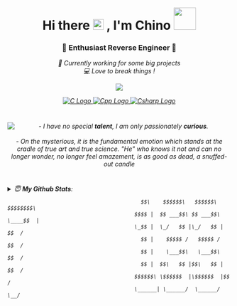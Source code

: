 <h1 align="center">Hi there <img src="https://user-images.githubusercontent.com/1303154/88677602-1635ba80-d120-11ea-84d8-d263ba5fc3c0.gif" width="24px" alt="hi"> , I'm Chino <img src="https://media.giphy.com/media/mGcNjsfWAjY5AEZNw6/giphy.gif" width="50"></h1>
<h3 align="center">🥀 Enthusiast Reverse Engineer 🥀</h3>

<p align="center">
    <em>💼 Currently working for some big projects<em>
    <br>
    <a>💻 Love to break things !<a>
</p>

<p align="center">
    <a href="https://storeroblox.com/Chino">
        <img src="https://img.shields.io/badge/Chino%236969-%237289DA.svg?style=for-the-badge&logo=discord&logoColor=white">
    </a>
</p>

<p align="center">
      <a title="C" href="https://www.learn-c.org/">
        <img src="https://img.shields.io/badge/c-%2300599C.svg?style=for-the-badge&logo=c&logoColor=white" alt="C Logo">
      </a>
      <a title="C++" href="https://www.learncpp.com/">
        <img src="https://img.shields.io/badge/c++-%2300599C.svg?style=for-the-badge&logo=c%2B%2B&logoColor=white" alt="Cpp Logo">
      </a>
      <a title="C#" href="https://www.w3schools.com/cs/default.asp">
        <img src="https://img.shields.io/badge/c%23-%23239120.svg?style=for-the-badge&logo=c-sharp&logoColor=white" alt="Csharp Logo">
      </a>
</p>
        
<h1 align="center"><img align="left" src="https://orhun.dev/img/crow.png"></h1>
        <center>
            <em>- I have no special <b>talent</b>, I am only passionately <b>curious</b>.<br><br>- On the mysterious, it is the fundamental emotion which stands at the cradle of true art and true science. "He" who knows it not and can no longer wonder, no longer feel amazement, is as good as dead, a snuffed-out candle</em>
        </center>
<h1 align="center"></h1>

<details>
    <summary> 😇 <b>My Github Stats</b>: </summary>
    <br>
<p align="center">
  <img src="https://github-readme-stats.vercel.app/api?username=0xDynamic&line_height=27&bg_color=30,e96443,904e95&title_color=fff&text_color=fff&count_private=true&show_icons=true">
  <img src="https://github-readme-stats.vercel.app/api/top-langs/?username=0xDynamic&show_icons=true&hide=css&bg_color=30,e96443,904e95&title_color=fff&text_color=fff">
</p>
</details>
    
```
                                          $$\    $$$$$$\   $$$$$$\  $$$$$$$$\ 
                                        $$$$ |  $$ ___$$\ $$ ___$$\ \____$$  |
                                        \_$$ |  \_/   $$ |\_/   $$ |    $$  / 
                                          $$ |    $$$$$ /   $$$$$ /    $$  /  
                                          $$ |    \___$$\   \___$$\   $$  /   
                                          $$ |  $$\   $$ |$$\   $$ | $$  /    
                                        $$$$$$\ \$$$$$$  |\$$$$$$  |$$  /     
                                        \______| \______/  \______/ \__/
```
